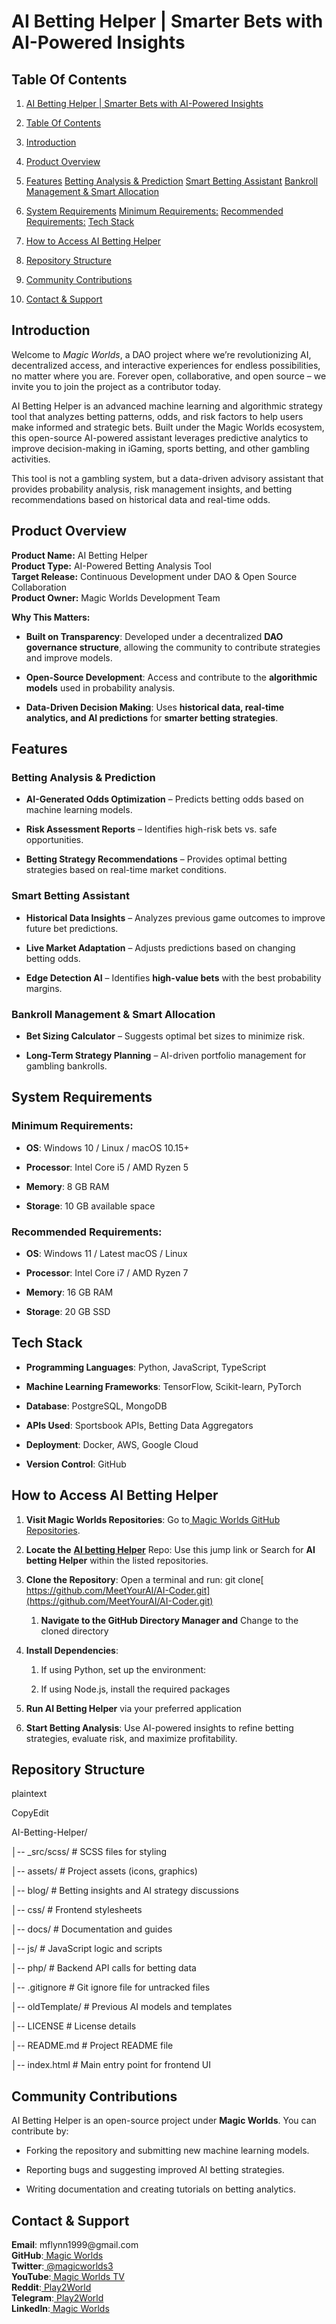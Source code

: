 # AI Betting Helper | Smarter Bets with AI-Powered Insights

## Table Of Contents

1. [AI Betting Helper | Smarter Bets with AI-Powered Insights](#ai-betting-helper--smarter-bets-with-ai-powered-insights)

2. [Table Of Contents](#table-of-contents)

3. [Introduction](#introduction)

4. [Product Overview](#product-overview)

5. [Features](#features)
[Betting Analysis & Prediction](#betting-analysis--prediction)
[Smart Betting Assistant](#smart-betting-assistant)
[Bankroll Management & Smart Allocation](#bankroll-management--smart-allocation)

6. [System Requirements](#system-requirements)
[Minimum Requirements:](#minimum-requirements)
[Recommended Requirements:](#recommended-requirements)
[Tech Stack](#tech-stack)

7. [How to Access AI Betting Helper](#how-to-access-ai-betting-helper)

8. [Repository Structure](#repository-structure)

9. [Community Contributions](#community-contributions)

10. [Contact & Support](#contact--support)


## Introduction

Welcome to _Magic Worlds_, a DAO project where we’re revolutionizing AI, decentralized access, and interactive experiences for endless possibilities, no matter where you are. Forever open, collaborative, and open source – we invite you to join the project as a contributor today.

AI Betting Helper is an advanced machine learning and algorithmic strategy tool that analyzes betting patterns, odds, and risk factors to help users make informed and strategic bets. Built under the Magic Worlds ecosystem, this open-source AI-powered assistant leverages predictive analytics to improve decision-making in iGaming, sports betting, and other gambling activities.

This tool is not a gambling system, but a data-driven advisory assistant that provides probability analysis, risk management insights, and betting recommendations based on historical data and real-time odds.


## Product Overview

**Product Name:** AI Betting Helper\
**Product Type:** AI-Powered Betting Analysis Tool\
**Target Release:** Continuous Development under DAO & Open Source Collaboration\
**Product Owner:** Magic Worlds Development Team

**Why This Matters:**

- **Built on Transparency**: Developed under a decentralized **DAO governance structure**, allowing the community to contribute strategies and improve models.

- **Open-Source Development**: Access and contribute to the **algorithmic models** used in probability analysis.

- **Data-Driven Decision Making**: Uses **historical data, real-time analytics, and AI predictions** for **smarter betting strategies**.


## Features

### Betting Analysis & Prediction

- **AI-Generated Odds Optimization** – Predicts betting odds based on machine learning models.

- **Risk Assessment Reports** – Identifies high-risk bets vs. safe opportunities.

- **Betting Strategy Recommendations** – Provides optimal betting strategies based on real-time market conditions.


### Smart Betting Assistant

- **Historical Data Insights** – Analyzes previous game outcomes to improve future bet predictions.

- **Live Market Adaptation** – Adjusts predictions based on changing betting odds.

- **Edge Detection AI** – Identifies **high-value bets** with the best probability margins.


### Bankroll Management & Smart Allocation

- **Bet Sizing Calculator** – Suggests optimal bet sizes to minimize risk.

- **Long-Term Strategy Planning** – AI-driven portfolio management for gambling bankrolls.


## System Requirements

### Minimum Requirements:

- **OS**: Windows 10 / Linux / macOS 10.15+

- **Processor**: Intel Core i5 / AMD Ryzen 5

- **Memory**: 8 GB RAM

- **Storage**: 10 GB available space


### Recommended Requirements:

- **OS**: Windows 11 / Latest macOS / Linux

- **Processor**: Intel Core i7 / AMD Ryzen 7

- **Memory**: 16 GB RAM

- **Storage**: 20 GB SSD


## Tech Stack

- **Programming Languages**: Python, JavaScript, TypeScript

- **Machine Learning Frameworks**: TensorFlow, Scikit-learn, PyTorch

- **Database**: PostgreSQL, MongoDB

- **APIs Used**: Sportsbook APIs, Betting Data Aggregators

- **Deployment**: Docker, AWS, Google Cloud

- **Version Control**: GitHub


## How to Access AI Betting Helper

1. **Visit Magic Worlds Repositories**: Go to[ Magic Worlds GitHub Repositories](https://github.com/orgs/MeetYourAI/repositories).

2. **Locate the** [**AI betting Helper**](https://github.com/MeetYourAI/FinanceToolset) Repo: Use this jump link or Search for **AI betting Helper** within the listed repositories.

3. **Clone the Repository**: Open a terminal and run: git clone[ https://github.com/MeetYourAI/AI-Coder.git](https://github.com/MeetYourAI/AI-Coder.git)

   1. **Navigate to the GitHub Directory Manager and** Change to the cloned directory

4. **Install Dependencies**:

   1. If using Python, set up the environment:

   2. If using Node.js, install the required packages

5. **Run AI Betting Helper** via your preferred application

6. **Start Betting Analysis**: Use AI-powered insights to refine betting strategies, evaluate risk, and maximize profitability.


## Repository Structure

plaintext

CopyEdit

AI-Betting-Helper/

│-- \_src/scss/    # SCSS files for styling

│-- assets/        # Project assets (icons, graphics)

│-- blog/          # Betting insights and AI strategy discussions

│-- css/           # Frontend stylesheets

│-- docs/          # Documentation and guides

│-- js/            # JavaScript logic and scripts

│-- php/           # Backend API calls for betting data

│-- .gitignore     # Git ignore file for untracked files

│-- oldTemplate/   # Previous AI models and templates

│-- LICENSE        # License details

│-- README.md      # Project README file

│-- index.html     # Main entry point for frontend UI



## Community Contributions

AI Betting Helper is an open-source project under **Magic Worlds**. You can contribute by:

- Forking the repository and submitting new machine learning models.

- Reporting bugs and suggesting improved AI betting strategies.

- Writing documentation and creating tutorials on betting analytics.


## Contact & Support

**Email**: mflynn1999\@gmail.com\
**GitHub**:[ Magic Worlds](https://github.com/orgs/MeetYourAI/repositories)\
**Twitter**:[ @magicworlds3](https://x.com/magicworlds3)\
**YouTube**:[ Magic Worlds TV](https://youtube.com/@magicworldstv)\
**Reddit**:[ Play2World](https://www.reddit.com/user/Play2World/)\
**Telegram**:[ Play2World](https://t.me/Play2World)\
**LinkedIn**:[ Magic Worlds](https://www.linkedin.com/company/magic-worlds/)

